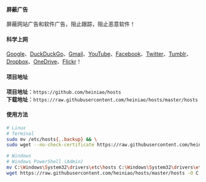 #### 屏蔽广告
屏蔽网站广告和软件广告，阻止跟踪，阻止恶意软件！

#### 科学上网
[Google]、[DuckDuckGo]、[Gmail]、[YouTube]、[Facebook]、[Twitter]、[Tumblr]、[Dropbox]、[OneDrive]、[Flickr]！

#### 项目地址
**项目地址**：`https://github.com/heiniao/hosts`  
**下载地址**：`https://raw.githubusercontent.com/heiniao/hosts/master/hosts`

#### 使用方法
```bash
# Linux
# Terminal
sudo mv /etc/hosts{,.backup} && \
sudo wget --no-check-certificate https://raw.githubusercontent.com/heiniao/hosts/master/hosts -O /etc/hosts

# Windows
# Windows PowerShell (Admin)
mv C:\Windows\System32\drivers\etc\hosts C:\Windows\System32\drivers\etc\hosts.backup
wget https://raw.githubusercontent.com/heiniao/hosts/master/hosts -O C:\Windows\System32\drivers\etc\hosts
```

[Google]: https://www.google.com/ncr
[DuckDuckGo]: https://duckduckgo.com/
[Gmail]: https://mail.google.com/
[YouTube]: https://www.youtube.com/
[Facebook]: https://www.facebook.com/
[Twitter]: https://twitter.com/
[Tumblr]: https://www.tumblr.com/
[Dropbox]: https://www.dropbox.com/
[OneDrive]: https://onedrive.live.com/
[Flickr]: https://www.flickr.com/
